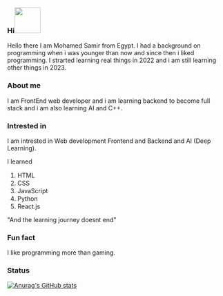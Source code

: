 ### Hi<img src="https://user-images.githubusercontent.com/95958815/214275329-060b1a02-37ce-4357-8247-738d9cfeca4e.png" height="60px"></img>
Hello there I am Mohamed Samir from Egypt. I had a background on programming when i was younger than now and since then i liked programming. I strarted
learning real things in 2022 and i am still learning other things in 2023. 
### About me
I am FrontEnd web developer and i am learning backend to become full stack and i am also learning AI and C++. 
### Intrested in
I am intrested in Web development Frontend and Backend and AI (Deep Learning).

I learned
1. HTML <img src="https://user-images.githubusercontent.com/95958815/214279877-870049ce-3f65-4df2-b879-1890daf55eea.png" height="15px"></img>
2. CSS <img src="https://user-images.githubusercontent.com/95958815/214280301-63bcc2a0-3bda-4c16-8d77-bd25c7856a83.png" height="15px"></img>
3. JavaScript <img src="https://user-images.githubusercontent.com/95958815/214280751-d375132b-e57d-44dd-8e98-149229037c31.png" height="15px"></img>
4. Python <img src="https://user-images.githubusercontent.com/95958815/214281123-c5b29b44-e50b-4c23-b945-0b82737242cc.png" height="15px"></img>
5. React.js <img src="https://user-images.githubusercontent.com/95958815/214281360-f9de2efe-2904-4c27-b9db-ce1b620a93b6.png" height="15px"></img>

"And the learning journey doesnt end"
### Fun fact
I like programming more than gaming.

### Status
[![Anurag's GitHub stats](https://github-readme-stats.vercel.app/api?username=MohamedAlDeep&count_private=true&show_icons=true&theme=transparent)](https://github.com/anuraghazra/github-readme-stats)
